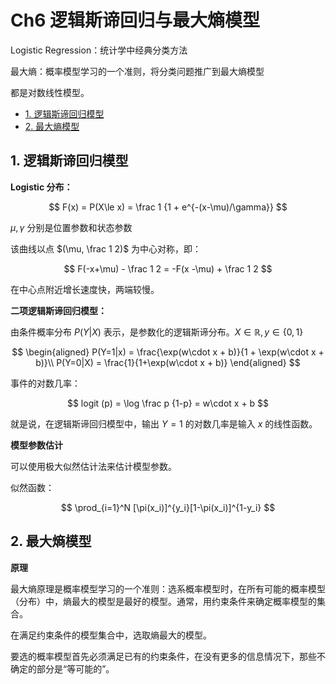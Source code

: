 # Ch6 逻辑斯谛回归与最大熵模型

Logistic Regression：统计学中经典分类方法

最大熵：概率模型学习的一个准则，将分类问题推广到最大熵模型

都是对数线性模型。

<!-- TOC -->

- [1. 逻辑斯谛回归模型](#1-逻辑斯谛回归模型)
- [2. 最大熵模型](#2-最大熵模型)

<!-- /TOC -->

## 1. 逻辑斯谛回归模型

**Logistic 分布：**

$$
F(x) = P(X\le x) = \frac 1 {1 + e^{-(x-\mu)/\gamma}}
$$

$\mu,\gamma$ 分别是位置参数和状态参数

该曲线以点 $(\mu, \frac 1 2)$ 为中心对称，即：

$$
F(-x+\mu) - \frac 1 2 = -F(x -\mu) + \frac 1 2
$$

在中心点附近增长速度快，两端较慢。

**二项逻辑斯谛回归模型：**

由条件概率分布 $P(Y|X)$ 表示，是参数化的逻辑斯谛分布。$X\in\mathbb R, y\in\{0,1\}$

$$
\begin{aligned}
P(Y=1|x) = \frac{\exp(w\cdot x + b)}{1 + \exp(w\cdot x + b)}\\
P(Y=0|X) = \frac{1}{1+\exp(w\cdot x + b)}
\end{aligned}
$$

事件的对数几率：

$$
logit (p) = \log \frac p {1-p} = w\cdot x + b
$$

就是说，在逻辑斯谛回归模型中，输出 $Y=1$ 的对数几率是输入 $x$ 的线性函数。


**模型参数估计**

可以使用极大似然估计法来估计模型参数。

似然函数：

$$
\prod_{i=1}^N [\pi(x_i)]^{y_i}[1-\pi(x_i)]^{1-y_i}
$$

## 2. 最大熵模型

**原理**

最大熵原理是概率模型学习的一个准则：选系概率模型时，在所有可能的概率模型（分布）中，熵最大的模型是最好的模型。通常，用约束条件来确定概率模型的集合。

在满足约束条件的模型集合中，选取熵最大的模型。

要选的概率模型首先必须满足已有的约束条件，在没有更多的信息情况下，那些不确定的部分是“等可能的”。

